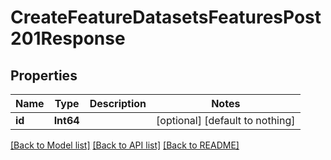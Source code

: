 # CreateFeatureDatasetsFeaturesPost201Response


## Properties
Name | Type | Description | Notes
------------ | ------------- | ------------- | -------------
**id** | **Int64** |  | [optional] [default to nothing]


[[Back to Model list]](../README.md#models) [[Back to API list]](../README.md#api-endpoints) [[Back to README]](../README.md)


